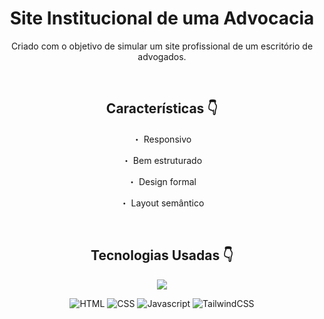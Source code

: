 <div align="center">

  # Site Institucional de uma Advocacia
  Criado com o objetivo de simular um site profissional de um escritório de advogados.

  <br>

  ## Características 👇
  ・ Responsivo
  
  ・ Bem estruturado
  
  ・ Design formal

  ・ Layout semântico

  <br>

  ## Tecnologias Usadas 👇
  <img src="https://skillicons.dev/icons?i=html,css,javascript,tailwind" />

  ![HTML](https://badgen.net/badge/Label/HTML/E14E1D?icon=icon&label=)
  ![CSS](https://badgen.net/badge/Label/CSS/0277BD?icon=icon&label=)
  ![Javascript](https://badgen.net/badge/Label/Javascript/F0DB4F?icon=icon&label=)
  ![TailwindCSS](https://badgen.net/badge/Label/TailwindCSS/23BBBC?icon=icon&label=)
</div>
  
